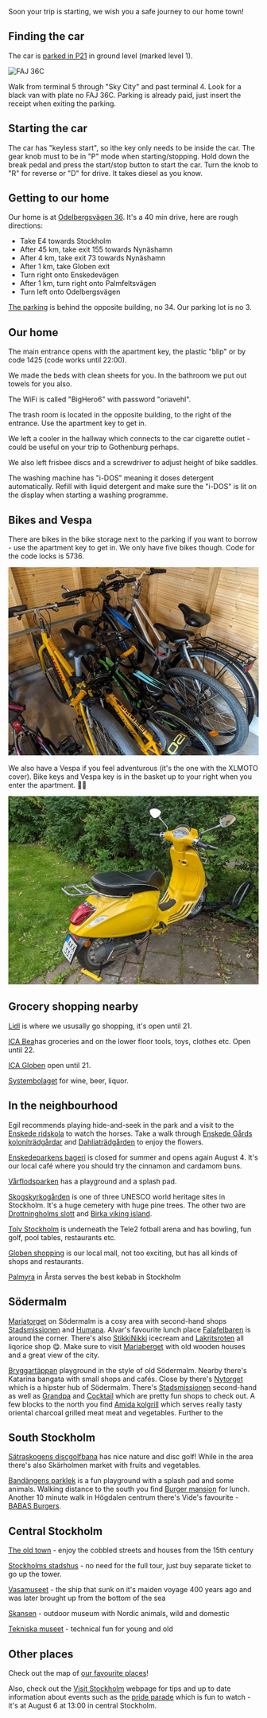 Soon your trip is starting, we wish you a safe journey to our home town!

## Finding the car

The car is [parked in P21](https://goo.gl/maps/zGuNXZYX5e2E3qzM8) in ground level (marked level 1).

![FAJ 36C](./car.jpg)

Walk from terminal 5 through "Sky City" and past terminal 4. Look for a black van with plate no FAJ 36C. Parking is already paid, just insert the receipt when exiting the parking.

## Starting the car

The car has "keyless start", so ithe key only needs to be inside the car. The gear knob must to be in "P" mode when starting/stopping. Hold down the break pedal and press the start/stop button to start the car. Turn the knob to "R" for reverse or "D" for drive. It takes diesel as you know.

## Getting to our home

Our home is at [Odelbergsvägen 36](https://maps.app.goo.gl/MnZXymbNVhaMEpsV7).
It's a 40 min drive, here are rough directions:

- Take E4 towards Stockholm
- After 45 km, take exit 155 towards Nynäshamn
- After 4 km, take exit 73 towards Nynäshamn
- After 1 km, take Globen exit
- Turn right onto Enskedevägen
- After 1 km, turn right onto Palmfeltsvägen
- Turn left onto Odelbergsvägen

[The parking](https://goo.gl/maps/fkrwBh6w8dX17yF3A) is behind the opposite building, no 34.
Our parking lot is no 3.


## Our home

The main entrance opens with the apartment key, the plastic "blip" or by code 1425 (code works until 22:00).

We made the beds with clean sheets for you.
In the bathroom we put out towels for you also.

The WiFi is called "BigHero6" with password "oriavehl".

The trash room is located in the opposite building, to the right of the entrance. Use the apartment key to get in.

We left a cooler in the hallway which connects to the car cigarette outlet - could be useful on your trip to Gothenburg perhaps.

We also left frisbee discs and a screwdriver to adjust height of bike saddles.

The washing machine has "i-DOS" meaning it doses detergent automatically.
Refill with liquid detergent and make sure the "i-DOS" is lit on the display when starting a washing programme.

## Bikes and Vespa

There are bikes in the bike storage next to the parking if you want to borrow - use the apartment key to get in. We only have five bikes though. Code for the code locks is 5736.

![Bikes](./bikes.jpg)

We also have a Vespa if you feel adventurous (it's the one with the XLMOTO cover).
Bike keys and Vespa key is in the basket up to your right when you enter the apartment.
🛵💨

![Vespa](./vespa.jpg)

## Grocery shopping nearby

[Lidl](https://g.page/lidl-enskedefaltet?share) is where we ususally go shopping, it's open until 21.

[ICA Bea](https://goo.gl/maps/UKabastKbFz5EaD69)has groceries and on the lower floor tools, toys, clothes etc. Open until 22.

[ICA Globen](https://goo.gl/maps/fb3H6RK9nKg6sU1d6) open until 21.

[Systembolaget](https://goo.gl/maps/miv7Zt8h9VfHyjEE9) for wine, beer, liquor.

## In the neighbourhood

Egil recommends playing hide-and-seek in the park and a visit to the [Enskede ridskola](https://goo.gl/maps/xGZnhQ2JN1qENPCL8) to watch the horses. Take a walk through [Enskede Gårds koloniträdgårdar](https://goo.gl/maps/92fwDv2FyW5iJvB1A) and [Dahliaträdgården](https://goo.gl/maps/MEDM36yyeAqtdnNS6) to enjoy the flowers.

[Enskedeparkens bageri](https://maps.app.goo.gl/DHUysJhRCNU6yC4g7) is closed for summer and opens again August 4. It's our local café where you should try the cinnamon and cardamom buns.

[Vårflodsparken](https://maps.app.goo.gl/G1fCK2GiDCCVW6vx6) has a playground and a splash pad.

[Skogskyrkogården](https://goo.gl/maps/aW27BpJ2nDNzVKBs6) is one of three UNESCO world heritage sites in Stockholm. It's a huge cemetery with huge pine trees. The other two are [Drottningholms slott](https://goo.gl/maps/bsjjWLbtBEFzaDDN8) and [Birka viking island](https://goo.gl/maps/k49Mw1NCx2Hxjc2s9).

[Tolv Stockholm](https://goo.gl/maps/1eFS4QkupsnwanZr5) is underneath the Tele2 fotball arena and has bowling, fun golf, pool tables, restaurants etc.

[Globen shopping](https://goo.gl/maps/AEuHaHGQPBmrHpWK9) is our local mall, not too exciting, but has all kinds of shops and restaurants.

[Palmyra](https://goo.gl/maps/PeLK7cuxkbyf1foX9) in Årsta serves the best kebab in Stockholm

## Södermalm

[Mariatorget](https://goo.gl/maps/B7bCzf5L2fD9iKTBA) on Södermalm is a cosy area with second-hand shops [Stadsmissionen](https://goo.gl/maps/iYcXxe5ZXFzwnYWL9) and [Humana](https://g.page/second-hand-sodermalm?share). Alvar's favourite lunch place [Falafelbaren](https://g.page/falafelbaren?share) is around the corner. There's also [StikkiNikki](https://goo.gl/maps/7zBE7ydHQAUsXEeu6) icecream and [Lakritsroten](https://goo.gl/maps/NUhdMjE8B9XDdH9e7) all liqorice shop 😋. Make sure to visit [Mariaberget](https://goo.gl/maps/trKbbWdJAFFop2KBA) with old wooden houses and a great view of the city.

[Bryggartäppan](https://goo.gl/maps/oKEaQcSFr1i6Go1t8) playground in the style of old Södermalm. Nearby there's Katarina bangata with small shops and cafés. Close by there's [Nytorget](https://goo.gl/maps/thqwyonxynnffPQz7) which is a hipster hub of Södermalm. There's [Stadsmissionen](https://goo.gl/maps/gHMnDKGG7ShML3q57) second-hand as well as [Grandpa](https://g.page/grandpastore?share) and [Cocktail](https://goo.gl/maps/k9KAnYQJcQKyDCSPA) which are pretty fun shops to check out. A few blocks to the north you find [Amida kolgrill](https://goo.gl/maps/SGPyH4aE54TFUovX8) which serves really tasty oriental charcoal grilled meat meat and vegetables. Further to the 


## South Stockholm

[Sätraskogens discgolfbana](https://goo.gl/maps/Sys8SUrsU3L47wT99) has nice nature and disc golf! While in the area there's also Skärholmen market with fruits and vegetables.

[Bandängens parklek](https://goo.gl/maps/bdMMETFWuNLPZbf39) is a fun playground with a splash pad and some animals. Walking distance to the south you find [Burger mansion](https://g.page/theburgermansion?share) for lunch. Another 10 minute walk in Högdalen centrum there's Vide's favourite - [BABAS Burgers](https://goo.gl/maps/U5UyMRwtskUBV3cFA).

## Central Stockholm

[The old town](https://goo.gl/maps/7V6eFs4tEFY5Dhwr5) - enjoy the cobbled streets and houses from the 15th century

[Stockholms stadshus](https://maps.app.goo.gl/4719uNDowDXx13C28) - no need for the full tour, just buy separate ticket to go up the tower.

[Vasamuseet](https://maps.app.goo.gl/VGDjsHmyvSDkVL3t7) - the ship that sunk on it's maiden voyage 400 years ago and was later brought up from the bottom of the sea

[Skansen](https://maps.app.goo.gl/FuBs7BiyqApjywtT7) -  outdoor museum with Nordic animals, wild and domestic

[Tekniska museet](https://maps.app.goo.gl/82HnSZYNytbDoyVx9) - technical fun for young and old

## Other places

Check out the map of [our favourite places](https://drive.google.com/open?id=1NGujzVNI1lADjlOzOTOPcUww1ncUwS1S&usp=sharing)!

Also, check out the [Visit Stockholm](https://www.visitstockholm.com/) webpage for tips and up to date information about events such as the [pride parade](https://www.stockholmpride.org/evenemang/pride-parade/) which is fun to watch - it's at August 6 at 13:00 in central Stockholm.
